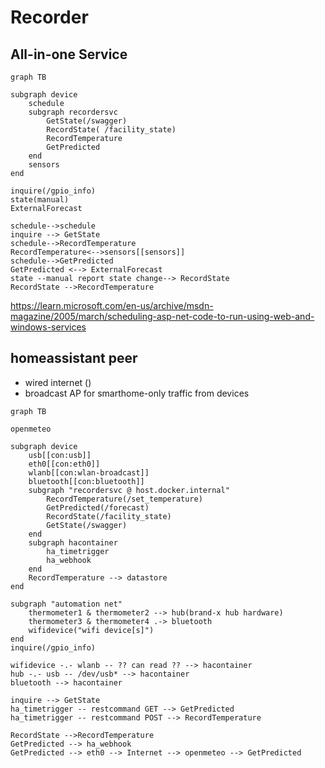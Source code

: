 # Recorder

## All-in-one Service

```mermaid
graph TB

subgraph device
    schedule
    subgraph recordersvc
        GetState(/swagger)
        RecordState( /facility_state)
        RecordTemperature
        GetPredicted
    end
    sensors
end

inquire(/gpio_info)
state(manual)
ExternalForecast
    
schedule-->schedule
inquire --> GetState
schedule-->RecordTemperature
RecordTemperature<-->sensors[[sensors]]
schedule-->GetPredicted
GetPredicted <--> ExternalForecast 
state --manual report state change--> RecordState
RecordState -->RecordTemperature
```

<https://learn.microsoft.com/en-us/archive/msdn-magazine/2005/march/scheduling-asp-net-code-to-run-using-web-and-windows-services>

## homeassistant peer

- wired internet ()
- broadcast AP for smarthome-only traffic from devices

```mermaid
graph TB

openmeteo

subgraph device
    usb[[con:usb]]
    eth0[[con:eth0]]
    wlanb[[con:wlan-broadcast]]
    bluetooth[[con:bluetooth]]
    subgraph "recordersvc @ host.docker.internal"
        RecordTemperature(/set_temperature)
        GetPredicted(/forecast)
        RecordState(/facility_state)
        GetState(/swagger)
    end
    subgraph hacontainer
        ha_timetrigger
        ha_webhook
    end
    RecordTemperature --> datastore
end

subgraph "automation net"
    thermometer1 & thermometer2 --> hub(brand-x hub hardware)
    thermometer3 & thermometer4 .-> bluetooth
    wifidevice("wifi device[s]")
end
inquire(/gpio_info) 

wifidevice -.- wlanb -- ?? can read ?? --> hacontainer
hub -.- usb -- /dev/usb* --> hacontainer
bluetooth --> hacontainer

inquire --> GetState 
ha_timetrigger -- restcommand GET --> GetPredicted
ha_timetrigger -- restcommand POST --> RecordTemperature

RecordState -->RecordTemperature
GetPredicted --> ha_webhook
GetPredicted --> eth0 --> Internet --> openmeteo --> GetPredicted
```
